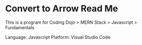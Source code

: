 # Convert to Arrow Read Me

This is a program for Coding Dojo > MERN Stack > Javascript > Fundamentals

Language: Javascript
Platform: Visual Studio Code